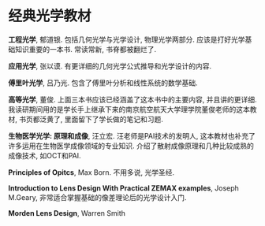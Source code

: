 # 经典光学教材

**工程光学**, 郁道银. 包括几何光学与光学设计, 物理光学两部分. 应该是打好光学基础知识重要的一本书. 常读常新, 书脊都被翻烂了. 

**应用光学**, 张以谟. 有更详细的几何光学公式推导和光学设计的内容. 

**傅里叶光学**, 吕乃光. 包含了傅里叶分析和线性系统的数学基础. 

**高等光学**, 董俊. 上面三本书应该已经涵盖了这本书中的主要内容, 并且讲的更详细. 我读研期间用的是学长手上继承下来的南京航空航天大学理学院董俊老师的这本教材, 书页都泛黄了, 里面留下了学长做的笔记和习题. 

**生物医学光学: 原理和成像**, 汪立宏. 汪老师是PAI技术的发明人, 这本教材也补充了许多运用在生物医学成像领域的专业知识. 介绍了散射成像原理和几种比较成熟的成像技术, 如OCT和PAI. 

**Principles of Opitcs**, Max Born. 不用多说, 光学圣经. 

**Introduction to Lens Design With Practical ZEMAX examples**, Joseph M.Geary, 非常适合掌握基础的像差理论后的光学设计入门. 

**Morden Lens Design**, Warren Smith

